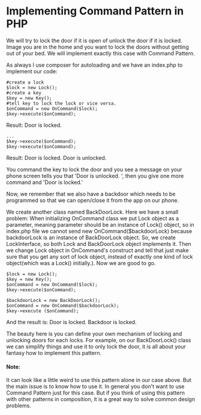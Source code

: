 # Implementing Command Pattern in PHP

We will try to lock the door if it is open of unlock the door if it is locked. Image you are in the 
home and you want to lock the doors without getting out of your bed. We will implement exactly this
case with Command Pattern.

As always I use composer for autoloading and we have an index.php to implement our code:

    #create a lock
    $lock = new Lock();
    #create a key
    $key = new Key();
    #tell key to lock the lock or vice versa.
    $onCommand = new OnCommand($lock);
    $key->execute($onCommand);

Result: Door is locked.

    ...
    $key->execute($onCommand);
    $key->execute($onCommand);

Result: Door is locked. Door is unlocked.

You command the key to lock the door and you see a message on your phone screen tells you that
'Door is unlocked. ', then you give one more command and 'Door is locked.'

Now, we remember that we also have a backdoor which needs to be programmed so that we can open/close
it from the app on our phone. 

We create another class named BackDoorLock. Here we have a small problem: When initializing
OnCommand class we put Lock object as a parameter, meaning parameter should be an instance of
Lock() object, so in index.php file we cannot send new OnCommand($backdoorLock) because backdoorLock
is an instance of BackDoorLock object. So, we create LockInterface, so both Lock and BackDoorLock
object implements it. Then we change Lock object in OnCommand's construct and tell that just 
make sure that you get any sort of lock object, instead of exactly one kind of lock object(which 
was a Lock() initially.). Now we are good to go.

    $lock = new Lock();
    $key = new Key();
    $onCommand = new OnCommand($lock);
    $key->execute($onCommand);
    
    $backdoorLock = new BackDoorLock();
    $onCommand = new OnCommand($backdoorLock);
    $key->execute ($onCommand);
    
And the result is: Door is locked. Backdoor is locked.

The beauty here is you can define your own mechanism of locking and unlocking doors for each locks.
For example, on our BackDoorLock() class we can simplify things and use it to only lock the door,
it is all about your fantasy how to implement this pattern.

#### Note:
It can look like a little weird to use this pattern alone in our case above. But the main issue is
to know how to use it. In general you don't want to use Command Pattern just for this case. But
if you think of using this pattern with other patterns in composition, it is a great way to solve
common design problems.
